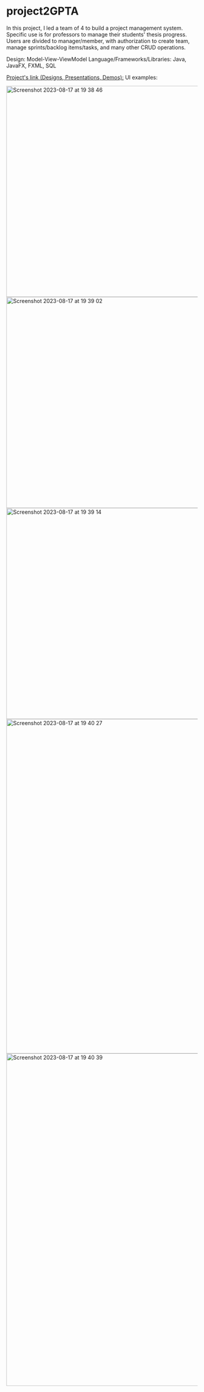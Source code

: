 # project2GPTA
In this project, I led a team of 4 to build a project management system. Specific use is for professors to manage their students' thesis progress. Users are divided to manager/member, with authorization to create team, manage sprints/backlog items/tasks, and many other CRUD operations.

Design: Model-View-ViewModel
Language/Frameworks/Libraries: Java, JavaFX, FXML, SQL

[Project's link (Designs, Presentations, Demos):](https://drive.google.com/drive/folders/1y_x9ihoeJNq1VWwB_V3d0UdEZAMEdHFH?usp=sharing) 
UI examples:

<img width="556" alt="Screenshot 2023-08-17 at 19 38 46" src="https://github.com/phamm25/project-management/assets/122081592/5db1b421-295d-4a84-b370-5498f46c474e">
<img width="556" alt="Screenshot 2023-08-17 at 19 39 02" src="https://github.com/phamm25/project-management/assets/122081592/9032da14-9b7e-481c-b68b-1a3e2400d408">
<img width="556" alt="Screenshot 2023-08-17 at 19 39 14" src="https://github.com/phamm25/project-management/assets/122081592/45899f5d-9580-4ccd-9c1a-a7627caec1ba">
<img width="881" alt="Screenshot 2023-08-17 at 19 40 27" src="https://github.com/phamm25/project-management/assets/122081592/b2fc6db1-f9a4-4c39-a41f-1aa806bc3633">
<img width="876" alt="Screenshot 2023-08-17 at 19 40 39" src="https://github.com/phamm25/project-management/assets/122081592/d395275f-5895-4279-9e26-0cdc941783b4">
